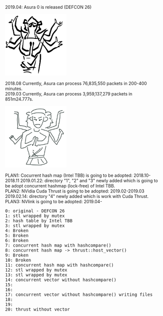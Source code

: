 2019.04: Asura 0 is released (DEFCON 26)

<img src="asura0.jpeg" width=200 height=200>

2018.08 Currently, Asura can process 76,835,550 packets in 200-400 minutes.<br>
2019.03 Currently, Asura can process 3,959,137,279 packets in 851m24.777s.

<img src="asura.png" width=200 height=200>

PLAN1: Cocurrent hash map (Intel TBB) is going to be adopted: 2018.10-2018.11
2019.01.22: directory "1", "2" and "3" newly added which is going to be adopt concurrent hashmap (lock-free) of Intel TBB. 
<br>
PLAN2: NVidia Cuda Thrust is going to be adopted: 2019.02-2019.03
2019.02.14: directory "4" newly added which is work with Cuda Thrust.
PLAN3: NVlink is going to be adopted: 2019.04-

<pre>
0: original - DEFCON 26
1: stl wrapped by mutex
2: hash table by Intel TBB
3: stl wrapped by mutex
4: Broken
5: Broken
6: Broken
7: concurrent hash map with hashcompare()
8: concurrent hash map -> thrust::host_vector()
9: Broken
10: Broken
11: concurrent hash map with hashcompare()
12: stl wrapped by mutex
13: stl wrapped by mutex
14: concurrent vector without hashcompare()
15: 
16: 
17: concurrent vector without hashcompare() writing files
18:
19:
20: thrust without vector
</pre>
